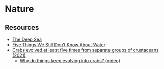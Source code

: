 # Nature

## Resources

- [The Deep Sea](https://neal.fun/deep-sea/)
- [Five Things We Still Don’t Know About Water](https://nautil.us/issue/25/water/five-things-we-still-dont-know-about-water)
- [Crabs evolved at least five times from separate groups of crustaceans (2021)](https://news.ycombinator.com/item?id=31615200)
  - [Why do things keep evolving into crabs? (video)](https://www.youtube.com/watch?v=wvfR3XLXPvw)

